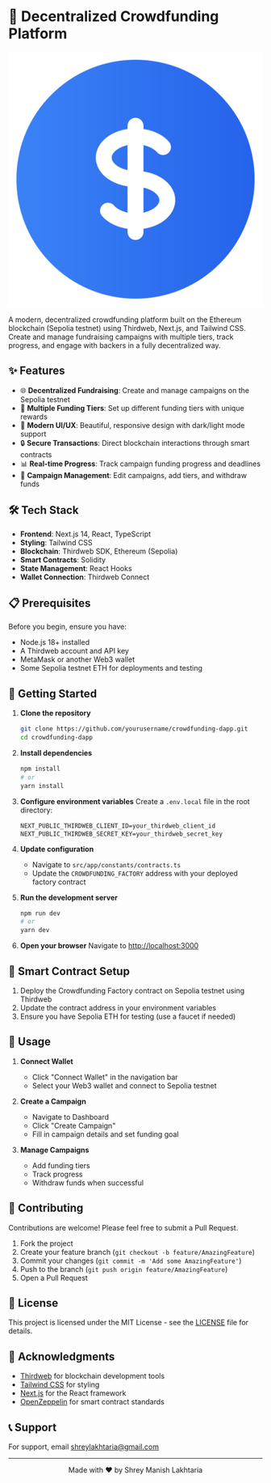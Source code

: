 # 🚀 Decentralized Crowdfunding Platform

![Crowdfunding DApp Banner](public/logo.svg)

A modern, decentralized crowdfunding platform built on the Ethereum blockchain (Sepolia testnet) using Thirdweb, Next.js, and Tailwind CSS. Create and manage fundraising campaigns with multiple tiers, track progress, and engage with backers in a fully decentralized way.

## ✨ Features

- 🌐 **Decentralized Fundraising**: Create and manage campaigns on the Sepolia testnet
- 💎 **Multiple Funding Tiers**: Set up different funding tiers with unique rewards
- 🎨 **Modern UI/UX**: Beautiful, responsive design with dark/light mode support
- 🔒 **Secure Transactions**: Direct blockchain interactions through smart contracts
- 📊 **Real-time Progress**: Track campaign funding progress and deadlines
- 👥 **Campaign Management**: Edit campaigns, add tiers, and withdraw funds

## 🛠️ Tech Stack

- **Frontend**: Next.js 14, React, TypeScript
- **Styling**: Tailwind CSS
- **Blockchain**: Thirdweb SDK, Ethereum (Sepolia)
- **Smart Contracts**: Solidity
- **State Management**: React Hooks
- **Wallet Connection**: Thirdweb Connect

## 📋 Prerequisites

Before you begin, ensure you have:

- Node.js 18+ installed
- A Thirdweb account and API key
- MetaMask or another Web3 wallet
- Some Sepolia testnet ETH for deployments and testing

## 🚀 Getting Started

1. **Clone the repository**
   ```bash
   git clone https://github.com/yourusername/crowdfunding-dapp.git
   cd crowdfunding-dapp
   ```

2. **Install dependencies**
   ```bash
   npm install
   # or
   yarn install
   ```

3. **Configure environment variables**
   Create a `.env.local` file in the root directory:
   ```env
   NEXT_PUBLIC_THIRDWEB_CLIENT_ID=your_thirdweb_client_id
   NEXT_PUBLIC_THIRDWEB_SECRET_KEY=your_thirdweb_secret_key
   ```

4. **Update configuration**
   - Navigate to `src/app/constants/contracts.ts`
   - Update the `CROWDFUNDING_FACTORY` address with your deployed factory contract

5. **Run the development server**
   ```bash
   npm run dev
   # or
   yarn dev
   ```

6. **Open your browser**
   Navigate to [http://localhost:3000](http://localhost:3000)

## 🔧 Smart Contract Setup

1. Deploy the Crowdfunding Factory contract on Sepolia testnet using Thirdweb
2. Update the contract address in your environment variables
3. Ensure you have Sepolia ETH for testing (use a faucet if needed)

## 📱 Usage

1. **Connect Wallet**
   - Click "Connect Wallet" in the navigation bar
   - Select your Web3 wallet and connect to Sepolia testnet

2. **Create a Campaign**
   - Navigate to Dashboard
   - Click "Create Campaign"
   - Fill in campaign details and set funding goal

3. **Manage Campaigns**
   - Add funding tiers
   - Track progress
   - Withdraw funds when successful

## 🤝 Contributing

Contributions are welcome! Please feel free to submit a Pull Request.

1. Fork the project
2. Create your feature branch (`git checkout -b feature/AmazingFeature`)
3. Commit your changes (`git commit -m 'Add some AmazingFeature'`)
4. Push to the branch (`git push origin feature/AmazingFeature`)
5. Open a Pull Request

## 📄 License

This project is licensed under the MIT License - see the [LICENSE](LICENSE) file for details.

## 🙏 Acknowledgments

- [Thirdweb](https://thirdweb.com/) for blockchain development tools
- [Tailwind CSS](https://tailwindcss.com/) for styling
- [Next.js](https://nextjs.org/) for the React framework
- [OpenZeppelin](https://openzeppelin.com/) for smart contract standards

## 📞 Support

For support, email shreylakhtaria@gmail.com

---

<div align="center">
Made with ❤️ by Shrey Manish Lakhtaria
</div>
